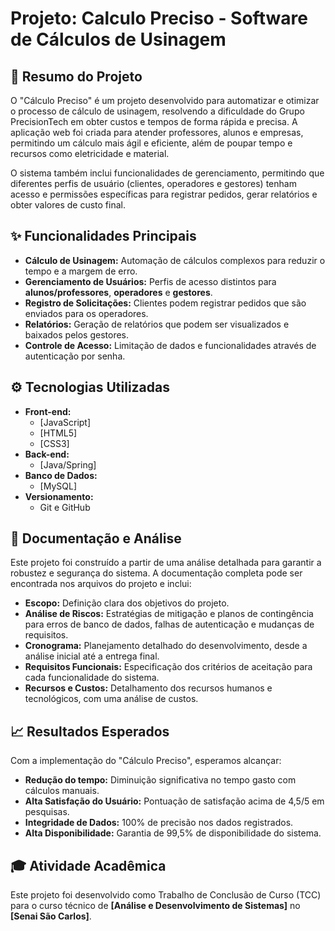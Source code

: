 # Projeto: Calculo Preciso - Software de Cálculos de Usinagem

## 🚀 Resumo do Projeto

O "Cálculo Preciso" é um projeto desenvolvido para automatizar e otimizar o processo de cálculo de usinagem, resolvendo a dificuldade do Grupo PrecisionTech em obter custos e tempos de forma rápida e precisa. A aplicação web foi criada para atender professores, alunos e empresas, permitindo um cálculo mais ágil e eficiente, além de poupar tempo e recursos como eletricidade e material.

O sistema também inclui funcionalidades de gerenciamento, permitindo que diferentes perfis de usuário (clientes, operadores e gestores) tenham acesso e permissões específicas para registrar pedidos, gerar relatórios e obter valores de custo final.

## ✨ Funcionalidades Principais

* **Cálculo de Usinagem:** Automação de cálculos complexos para reduzir o tempo e a margem de erro.
* **Gerenciamento de Usuários:** Perfis de acesso distintos para **alunos/professores**, **operadores** e **gestores**.
* **Registro de Solicitações:** Clientes podem registrar pedidos que são enviados para os operadores.
* **Relatórios:** Geração de relatórios que podem ser visualizados e baixados pelos gestores.
* **Controle de Acesso:** Limitação de dados e funcionalidades através de autenticação por senha.

## ⚙️ Tecnologias Utilizadas

* **Front-end:**
    * [JavaScript]
    * [HTML5]
    * [CSS3]
* **Back-end:**
    * [Java/Spring]
* **Banco de Dados:**
    * [MySQL]
* **Versionamento:**
    * Git e GitHub

## 📝 Documentação e Análise

Este projeto foi construído a partir de uma análise detalhada para garantir a robustez e segurança do sistema. A documentação completa pode ser encontrada nos arquivos do projeto e inclui:

* **Escopo:** Definição clara dos objetivos do projeto.
* **Análise de Riscos:** Estratégias de mitigação e planos de contingência para erros de banco de dados, falhas de autenticação e mudanças de requisitos.
* **Cronograma:** Planejamento detalhado do desenvolvimento, desde a análise inicial até a entrega final.
* **Requisitos Funcionais:** Especificação dos critérios de aceitação para cada funcionalidade do sistema.
* **Recursos e Custos:** Detalhamento dos recursos humanos e tecnológicos, com uma análise de custos.

## 📈 Resultados Esperados

Com a implementação do "Cálculo Preciso", esperamos alcançar:

* **Redução do tempo:** Diminuição significativa no tempo gasto com cálculos manuais.
* **Alta Satisfação do Usuário:** Pontuação de satisfação acima de 4,5/5 em pesquisas.
* **Integridade de Dados:** 100% de precisão nos dados registrados.
* **Alta Disponibilidade:** Garantia de 99,5% de disponibilidade do sistema.

## 🎓 Atividade Acadêmica

Este projeto foi desenvolvido como Trabalho de Conclusão de Curso (TCC) para o curso técnico de **[Análise e Desenvolvimento de Sistemas]** no **[Senai São Carlos]**.
